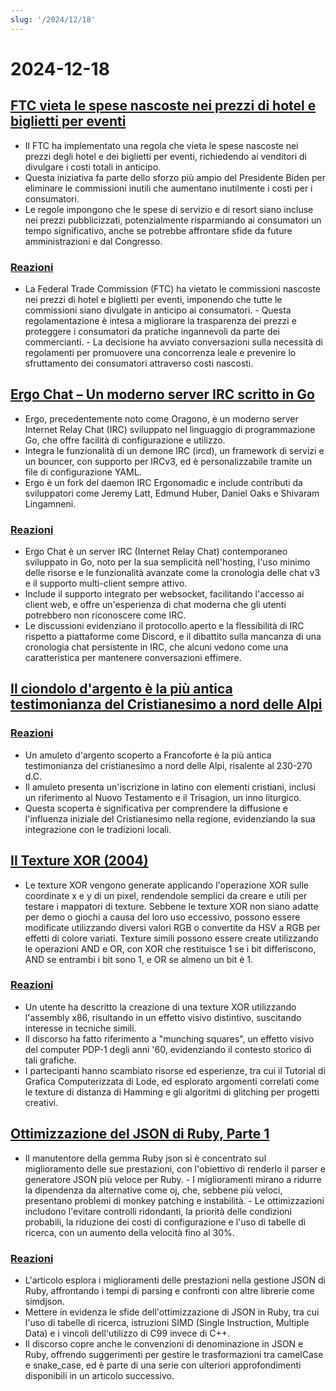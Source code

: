 ```yaml
---
slug: '/2024/12/18'
---
```


# 2024-12-18

## [FTC vieta le spese nascoste nei prezzi di hotel e biglietti per eventi](https://www.cnbc.com/2024/12/17/ftc-bans-hidden-junk-fees-in-hotel-event-ticket-prices-.html)

- Il FTC ha implementato una regola che vieta le spese nascoste nei prezzi degli hotel e dei biglietti per eventi, richiedendo ai venditori di divulgare i costi totali in anticipo.
- Questa iniziativa fa parte dello sforzo più ampio del Presidente Biden per eliminare le commissioni inutili che aumentano inutilmente i costi per i consumatori.
- Le regole impongono che le spese di servizio e di resort siano incluse nei prezzi pubblicizzati, potenzialmente risparmiando ai consumatori un tempo significativo, anche se potrebbe affrontare sfide da future amministrazioni e dal Congresso.

### [Reazioni](https://news.ycombinator.com/item?id=42445037)

- La Federal Trade Commission (FTC) ha vietato le commissioni nascoste nei prezzi di hotel e biglietti per eventi, imponendo che tutte le commissioni siano divulgate in anticipo ai consumatori. - Questa regolamentazione è intesa a migliorare la trasparenza dei prezzi e proteggere i consumatori da pratiche ingannevoli da parte dei commercianti. - La decisione ha avviato conversazioni sulla necessità di regolamenti per promuovere una concorrenza leale e prevenire lo sfruttamento dei consumatori attraverso costi nascosti.

## [Ergo Chat – Un moderno server IRC scritto in Go](https://github.com/ergochat/ergo)

- Ergo, precedentemente noto come Oragono, è un moderno server Internet Relay Chat (IRC) sviluppato nel linguaggio di programmazione Go, che offre facilità di configurazione e utilizzo.
- Integra le funzionalità di un demone IRC (ircd), un framework di servizi e un bouncer, con supporto per IRCv3, ed è personalizzabile tramite un file di configurazione YAML.
- Ergo è un fork del daemon IRC Ergonomadic e include contributi da sviluppatori come Jeremy Latt, Edmund Huber, Daniel Oaks e Shivaram Lingamneni.

### [Reazioni](https://news.ycombinator.com/item?id=42447071)

- Ergo Chat è un server IRC (Internet Relay Chat) contemporaneo sviluppato in Go, noto per la sua semplicità nell'hosting, l'uso minimo delle risorse e le funzionalità avanzate come la cronologia delle chat v3 e il supporto multi-client sempre attivo.
- Include il supporto integrato per websocket, facilitando l'accesso ai client web, e offre un'esperienza di chat moderna che gli utenti potrebbero non riconoscere come IRC.
- Le discussioni evidenziano il protocollo aperto e la flessibilità di IRC rispetto a piattaforme come Discord, e il dibattito sulla mancanza di una cronologia chat persistente in IRC, che alcuni vedono come una caratteristica per mantenere conversazioni effimere.

## [Il ciondolo d'argento è la più antica testimonianza del Cristianesimo a nord delle Alpi](https://archaeologymag.com/2024/12/oldest-evidence-of-christianity-north-of-the-alps/)

### [Reazioni](https://news.ycombinator.com/item?id=42448939)

- Un amuleto d'argento scoperto a Francoforte è la più antica testimonianza del cristianesimo a nord delle Alpi, risalente al 230-270 d.C.
- Il amuleto presenta un'iscrizione in latino con elementi cristiani, inclusi un riferimento al Nuovo Testamento e il Trisagion, un inno liturgico.
- Questa scoperta è significativa per comprendere la diffusione e l'influenza iniziale del Cristianesimo nella regione, evidenziando la sua integrazione con le tradizioni locali.

## [Il Texture XOR (2004)](https://lodev.org/cgtutor/xortexture.html)

- Le texture XOR vengono generate applicando l'operazione XOR sulle coordinate x e y di un pixel, rendendole semplici da creare e utili per testare i mappatori di texture. Sebbene le texture XOR non siano adatte per demo o giochi a causa del loro uso eccessivo, possono essere modificate utilizzando diversi valori RGB o convertite da HSV a RGB per effetti di colore variati. Texture simili possono essere create utilizzando le operazioni AND e OR, con XOR che restituisce 1 se i bit differiscono, AND se entrambi i bit sono 1, e OR se almeno un bit è 1.

### [Reazioni](https://news.ycombinator.com/item?id=42447053)

- Un utente ha descritto la creazione di una texture XOR utilizzando l'assembly x86, risultando in un effetto visivo distintivo, suscitando interesse in tecniche simili.
- Il discorso ha fatto riferimento a "munching squares", un effetto visivo del computer PDP-1 degli anni '60, evidenziando il contesto storico di tali grafiche.
- I partecipanti hanno scambiato risorse ed esperienze, tra cui il Tutorial di Grafica Computerizzata di Lode, ed esplorato argomenti correlati come le texture di distanza di Hamming e gli algoritmi di glitching per progetti creativi.

## [Ottimizzazione del JSON di Ruby, Parte 1](https://byroot.github.io/ruby/json/2024/12/15/optimizing-ruby-json-part-1.html)

- Il manutentore della gemma Ruby json si è concentrato sul miglioramento delle sue prestazioni, con l'obiettivo di renderlo il parser e generatore JSON più veloce per Ruby. - I miglioramenti mirano a ridurre la dipendenza da alternative come oj, che, sebbene più veloci, presentano problemi di monkey patching e instabilità. - Le ottimizzazioni includono l'evitare controlli ridondanti, la priorità delle condizioni probabili, la riduzione dei costi di configurazione e l'uso di tabelle di ricerca, con un aumento della velocità fino al 30%.

### [Reazioni](https://news.ycombinator.com/item?id=42446846)

- L'articolo esplora i miglioramenti delle prestazioni nella gestione JSON di Ruby, affrontando i tempi di parsing e confronti con altre librerie come simdjson.
- Mettere in evidenza le sfide dell'ottimizzazione di JSON in Ruby, tra cui l'uso di tabelle di ricerca, istruzioni SIMD (Single Instruction, Multiple Data) e i vincoli dell'utilizzo di C99 invece di C++.
- Il discorso copre anche le convenzioni di denominazione in JSON e Ruby, offrendo suggerimenti per gestire le trasformazioni tra camelCase e snake_case, ed è parte di una serie con ulteriori approfondimenti disponibili in un articolo successivo.

<head>
  <meta property="og:title" content="FTC vieta le spese nascoste nei prezzi di hotel e biglietti per eventi" />
  <meta property="og:type" content="website" />
  <meta property="og:image" content="https://og.cho.sh/api/og/?title=FTC%20vieta%20le%20spese%20nascoste%20nei%20prezzi%20di%20hotel%20e%20biglietti%20per%20eventi&subheading=mercoled%C3%AC%2018%20dicembre%202024%3A%20Riassunto%20di%20Hacker%20News" />
</head>
